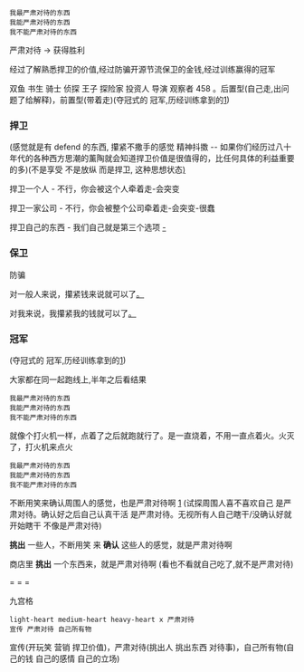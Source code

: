 
```
我最严肃对待的东西
我能严肃对待的东西
我不能严肃对待的东西
```

严肃对待 -> 获得胜利

经过了解熟悉捍卫的价值,经过防骗开源节流保卫的金钱,经过训练赢得的冠军

双鱼 书生 骑士 侦探 王子 探险家 投资人 导演 观察者 458 。后置型(自己走,出问题了给解释)，前置型(带着走)(夺冠式的 冠军,历经训练拿到的[1](https://kknews.cc/fashion/x58gz48.html#自己心理不慌。想赢得冠军的女人,那么自己做到冠军就可以了#尽早做到冠军+没做到之前先戒色##大家都在同一起跑线上,半年之后看结果))

### 捍卫

(感觉就是有 defend 的东西, 攥紧不撒手的感觉 精神抖擞 -- 如果你们经历过八十年代的各种西方思潮的薰陶就会知道捍卫价值是很值得的，比任何具体的利益重要的多)(不是享受 不是放纵 而是捍卫, 这种思想状态[)](http://w/#是立着的,不是趴着的。开关蹦哒的m不是老唱片一直放的----是羡慕是自己愿意,不是被人催,更不是被人赶着走-被人干扰-----是否在捍卫的东西?我捍卫的东西是影响到我的,它怎么影响了我,捍卫一个东西的我和不捍卫一个东西的我,是很大区别的,怎么就区别很大,怎么就有出息)

捍卫一个人 - 不行，你会被这个人牵着走-会突变

捍卫一家公司 - 不行，你会被整个公司牵着走-会突变-很蠢

捍卫自己的东西 - 我们自己就是第三个选项 [-](https://twitter.com/mozhess/status/871742605704531969)

### 保卫

防骗

对一般人来说，攥紧钱来说就可以了[。](#当人们看着媒体上的你，智商当时可能为零；但是，一旦你试图从他们口袋里掏点钱出来的时候，他们的智商瞬间就是145，而且相当挑剔刻薄)

对我来说，我攥紧我的钱就可以了[。](#好人队里就是从众就可以了,但我额外上心)

### 冠军

(夺冠式的 冠军,历经训练拿到的[1](https://kknews.cc/fashion/x58gz48.html#自己心理不慌。想赢得冠军的女人,那么自己做到冠军就可以了#尽早做到冠军+没做到之前先戒色##大家都在同一起跑线上,半年之后看结果))

大家都在同一起跑线上,半年之后看结果


```
我最严肃对待的东西
我能严肃对待的东西
我不能严肃对待的东西
```

就像个打火机一样，点着了之后就跑就行了。是一直烧着，不用一直点着火。火灭了，打火机来点火

```
我最严肃对待的东西
我能严肃对待的东西
我不能严肃对待的东西
```

不断用笑来确认周围人的感觉，也是严肃对待啊 [1](https://kknews.cc/fashion/x58gz48.html#不断用笑来确认周围人的感觉，就是严肃对待啊)
(试探周围人喜不喜欢自己 是严肃对待。确认好之后自己认真干活 是严肃对待。无视所有人自己瞎干/没确认好就开始瞎干 不像是严肃对待)

**挑出** 一些人，不断用笑 来 **确认** 这些人的感觉，就是严肃对待啊

商店里 **挑出** 一个东西来，就是严肃对待啊 (看也不看就自己吃了,就不是严肃对待)


= = =

九宫格
```
light-heart medium-heart heavy-heart x 严肃对待
宣传 严肃对待 自己所有物
```
宣传(开玩笑 营销 捍卫价值)，严肃对待(挑出人 挑出东西 对待事)，自己所有物(自己的钱 自己的感情 自己的立场)


